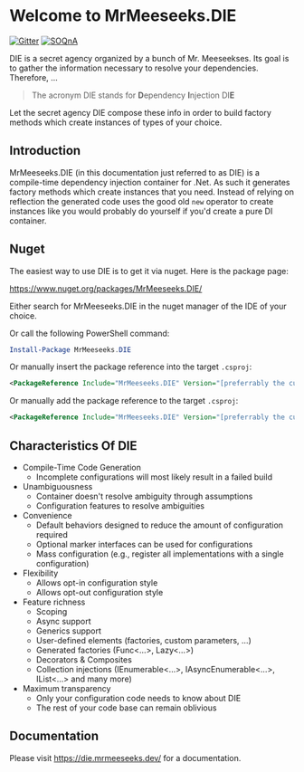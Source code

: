 # Welcome to MrMeeseeks.DIE

[![Gitter](https://img.shields.io/gitter/room/nwjs/nw.js.svg)](https://matrix.to/#/#Yeah69_MrMeeseeks.DIE:gitter.im)
[![SOQnA](https://img.shields.io/badge/StackOverflow-QnA-green.svg)](http://stackoverflow.com/questions/tagged/MrMeeseeks.DIE)

DIE is a secret agency organized by a bunch of Mr. Meeseekses. Its goal is to gather the information necessary to resolve your dependencies. Therefore, …

> The acronym DIE stands for **D**ependency **I**njection DI**E**

Let the secret agency DIE compose these info in order to build factory methods which create instances of types of your choice.

## Introduction

MrMeeseeks.DIE (in this documentation just referred to as DIE) is a compile-time dependency injection container for .Net. As such it generates factory methods which create instances that you need. Instead of relying on reflection the generated code uses the good old `new` operator to create instances like you would probably do yourself if you'd create a pure DI container.

## Nuget

The easiest way to use DIE is to get it via nuget. Here is the package page:

https://www.nuget.org/packages/MrMeeseeks.DIE/

Either search for MrMeeseeks.DIE in the nuget manager of the IDE of your choice.

Or call the following PowerShell command:

```powershell
Install-Package MrMeeseeks.DIE
```

Or manually insert the package reference into the target `.csproj`:

```xml
<PackageReference Include="MrMeeseeks.DIE" Version="[preferrably the current version]" />
```

Or manually add the package reference to the target `.csproj`:

```xml
<PackageReference Include="MrMeeseeks.DIE" Version="[preferrably the current version]" />
```

## Characteristics Of DIE

- Compile-Time Code Generation
    - Incomplete configurations will most likely result in a failed build
- Unambiguousness
    - Container doesn't resolve ambiguity through assumptions
    - Configuration features to resolve ambiguities
- Convenience
    - Default behaviors designed to reduce the amount of configuration required
    - Optional marker interfaces can be used for configurations
    - Mass configuration (e.g., register all implementations with a single configuration)
- Flexibility
    - Allows opt-in configuration style
    - Allows opt-out configuration style
- Feature richness
    - Scoping
    - Async support
    - Generics support
    - User-defined elements (factories, custom parameters, …)
    - Generated factories (Func<…>, Lazy<…>)
    - Decorators & Composites
    - Collection injections (IEnumerable<…>, IAsyncEnumerable<…>, IList<…> and many more)
- Maximum transparency
    - Only your configuration code needs to know about DIE
    - The rest of your code base can remain oblivious

## Documentation

Please visit https://die.mrmeeseeks.dev/ for a documentation.
